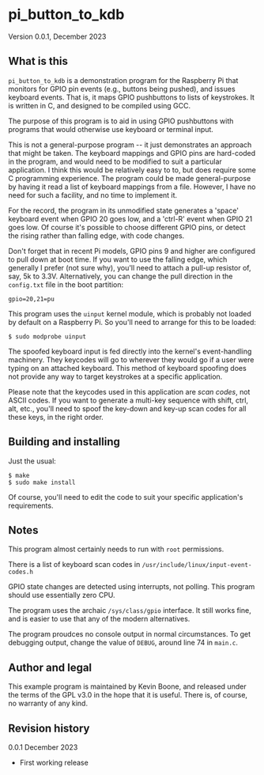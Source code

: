 # pi\_button\_to\_kdb

Version 0.0.1, December 2023

## What is this

`pi_button_to_kdb` is a demonstration program for the Raspberry Pi that
monitors for GPIO pin events (e.g., buttons being pushed), and issues keyboard
events. That is, it maps GPIO pushbuttons to lists of keystrokes. 
It is written in C, and designed to be compiled using GCC.

The purpose of this program is to aid in using GPIO pushbuttons with 
programs that would otherwise use keyboard or terminal input.

This is not a general-purpose program -- it just demonstrates an approach that
might be taken. The keyboard mappings and GPIO pins are hard-coded in the
program, and would need to be modified to suit a particular application. I
think this would be relatively easy to to, but does require some C programming
experience. The program could be made general-purpose by having it read a list
of keyboard mappings from a file. However, I have no need for such a facility,
and no time to implement it.

For the record, the program in its unmodified state generates a 'space'
keyboard event when GPIO 20 goes low, and a 'ctrl-R' event when GPIO 21 goes
low. Of course it's possible to choose different GPIO pins, or detect the
rising rather than falling edge, with code changes.

Don't forget that in recent Pi models, GPIO pins 9 and higher are configured to
pull down at boot time. If you want to use the falling edge, which generally I
prefer (not sure why), you'll need to attach a pull-up resistor of, say, 5k to
3.3V. Alternatively, you can change the pull direction in the `config.txt` file
in the boot partition: 

    gpio=20,21=pu

This program uses the <code>uinput</code> kernel module, which is probably
not loaded by default on a Raspberry Pi. So you'll need to arrange
for this to be loaded:

    $ sudo modprobe uinput

The spoofed keyboard input is fed directly into the kernel's event-handling
machinery. They keycodes will go to wherever they would go if a user were
typing on an attached keyboard.  This method of keyboard spoofing does not
provide any way to target keystrokes at a specific application.

Please note that the keycodes used in this application are *scan codes*, not
ASCII codes. If you want to generate a multi-key sequence with shift, ctrl,
alt, etc., you'll need to spoof the key-down and key-up scan codes for all
these keys, in the right order. 

## Building and installing

Just the usual:

    $ make
    $ sudo make install

Of course, you'll need to edit the code to suit your specific application's
requirements.

## Notes

This program almost certainly needs to run with `root` permissions. 

There is a list of keyboard scan codes in
`/usr/include/linux/input-event-codes.h`

GPIO state changes are detected using interrupts, not polling. This program
should use essentially zero CPU.

The program uses the archaic `/sys/class/gpio` interface. It still works fine,
and is easier to use that any of the modern alternatives.

The program proudces no console output in normal circumstances. To get
debugging output, change the value of `DEBUG`, around line 74 in `main.c`.

## Author and legal

This example program is maintained by Kevin Boone, and released under
the terms of the GPL v3.0 in the hope that it is useful. There is, of
course, no warranty of any kind.

## Revision history

0.0.1 December 2023
- First working release


